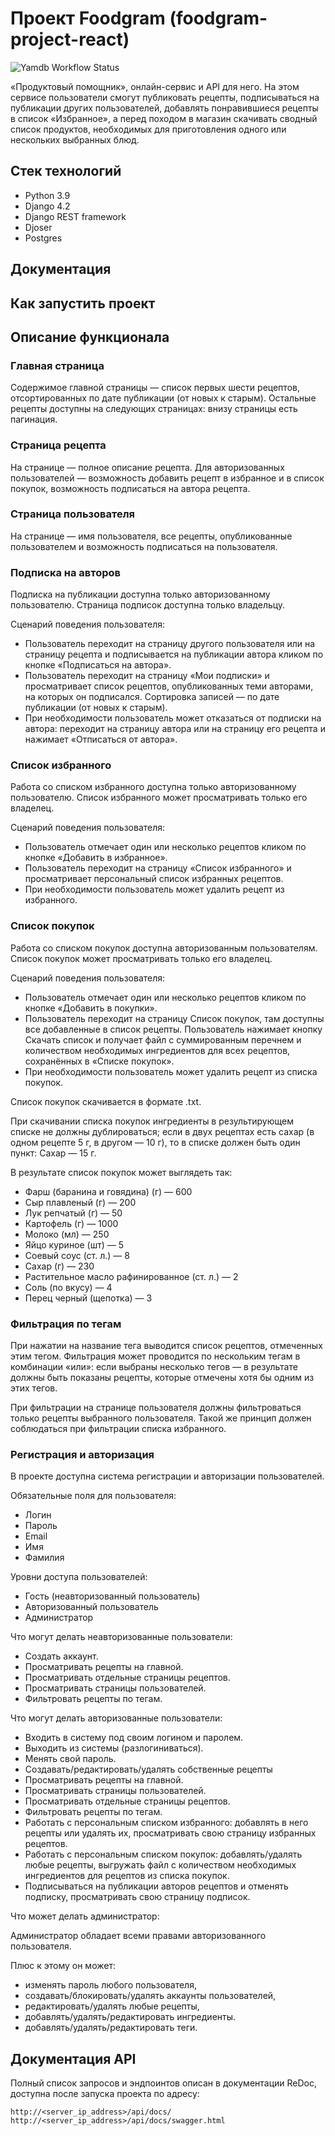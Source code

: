 # Проект Foodgram (foodgram-project-react)

![Yamdb Workflow Status](https://github.com/lashkinse/foodgram-project-react/actions/workflows/foodgram_workflow.yml/badge.svg?branch=master&event=push)

«Продуктовый помощник», онлайн-сервис и API для него. На этом сервисе пользователи смогут публиковать
рецепты, подписываться на публикации других пользователей, добавлять понравившиеся рецепты в список «Избранное», а перед
походом в магазин скачивать сводный список продуктов, необходимых для приготовления одного или нескольких выбранных
блюд.

## Стек технологий

* Python 3.9
* Django 4.2
* Django REST framework
* Djoser
* Postgres

## Документация

## Как запустить проект

## Описание функционала

### Главная страница

Содержимое главной страницы — список первых шести рецептов, отсортированных по дате публикации (от новых к старым).
Остальные рецепты доступны на следующих страницах: внизу страницы есть пагинация.

### Страница рецепта

На странице — полное описание рецепта. Для авторизованных пользователей — возможность добавить рецепт в избранное и в
список покупок, возможность подписаться на автора рецепта.

### Страница пользователя

На странице — имя пользователя, все рецепты, опубликованные пользователем и возможность подписаться на пользователя.

### Подписка на авторов

Подписка на публикации доступна только авторизованному пользователю. Страница подписок доступна только владельцу.

Сценарий поведения пользователя:

* Пользователь переходит на страницу другого пользователя или на страницу рецепта и подписывается на публикации автора
  кликом по кнопке «Подписаться на автора».
* Пользователь переходит на страницу «Мои подписки» и просматривает список рецептов, опубликованных теми авторами, на
  которых он подписался. Сортировка записей — по дате публикации (от новых к старым).
* При необходимости пользователь может отказаться от подписки на автора: переходит на страницу автора или на страницу
  его рецепта и нажимает «Отписаться от автора».

### Список избранного

Работа со списком избранного доступна только авторизованному пользователю. Список избранного может просматривать только
его владелец.

Сценарий поведения пользователя:

* Пользователь отмечает один или несколько рецептов кликом по кнопке «Добавить в избранное».
* Пользователь переходит на страницу «Список избранного» и просматривает персональный список избранных рецептов.
* При необходимости пользователь может удалить рецепт из избранного.

### Список покупок

Работа со списком покупок доступна авторизованным пользователям. Список покупок может просматривать только его владелец.

Сценарий поведения пользователя:

* Пользователь отмечает один или несколько рецептов кликом по кнопке «Добавить в покупки».
* Пользователь переходит на страницу Список покупок, там доступны все добавленные в список рецепты. Пользователь
  нажимает кнопку Скачать список и получает файл с суммированным перечнем и количеством необходимых ингредиентов для
  всех рецептов, сохранённых в «Списке покупок».
* При необходимости пользователь может удалить рецепт из списка покупок.

Список покупок скачивается в формате .txt.

При скачивании списка покупок ингредиенты в результирующем списке не должны дублироваться; если в двух рецептах есть
сахар (в одном рецепте 5 г, в другом — 10 г), то в списке должен быть один пункт: Сахар — 15 г.

В результате список покупок может выглядеть так:

* Фарш (баранина и говядина) (г) — 600
* Сыр плавленый (г) — 200
* Лук репчатый (г) — 50
* Картофель (г) — 1000
* Молоко (мл) — 250
* Яйцо куриное (шт) — 5
* Соевый соус (ст. л.) — 8
* Сахар (г) — 230
* Растительное масло рафинированное (ст. л.) — 2
* Соль (по вкусу) — 4
* Перец черный (щепотка) — 3

### Фильтрация по тегам

При нажатии на название тега выводится список рецептов, отмеченных этим тегом. Фильтрация может проводится по нескольким
тегам в комбинации «или»: если выбраны несколько тегов — в результате должны быть показаны рецепты, которые отмечены
хотя бы одним из этих тегов.

При фильтрации на странице пользователя должны фильтроваться только рецепты выбранного пользователя. Такой же принцип
должен соблюдаться при фильтрации списка избранного.

### Регистрация и авторизация

В проекте доступна система регистрации и авторизации пользователей.

Обязательные поля для пользователя:

* Логин
* Пароль
* Email
* Имя
* Фамилия

Уровни доступа пользователей:

* Гость (неавторизованный пользователь)
* Авторизованный пользователь
* Администратор

Что могут делать неавторизованные пользователи:

* Создать аккаунт.
* Просматривать рецепты на главной.
* Просматривать отдельные страницы рецептов.
* Просматривать страницы пользователей.
* Фильтровать рецепты по тегам.

Что могут делать авторизованные пользователи:

* Входить в систему под своим логином и паролем.
* Выходить из системы (разлогиниваться).
* Менять свой пароль.
* Создавать/редактировать/удалять собственные рецепты
* Просматривать рецепты на главной.
* Просматривать страницы пользователей.
* Просматривать отдельные страницы рецептов.
* Фильтровать рецепты по тегам.
* Работать с персональным списком избранного: добавлять в него рецепты или удалять их, просматривать свою страницу
  избранных рецептов.
* Работать с персональным списком покупок: добавлять/удалять любые рецепты, выгружать файл с количеством необходимых
  ингредиентов для рецептов из списка покупок.
* Подписываться на публикации авторов рецептов и отменять подписку, просматривать свою страницу подписок.

Что может делать администратор:

Администратор обладает всеми правами авторизованного пользователя.

Плюс к этому он может:

* изменять пароль любого пользователя,
* создавать/блокировать/удалять аккаунты пользователей,
* редактировать/удалять любые рецепты,
* добавлять/удалять/редактировать ингредиенты.
* добавлять/удалять/редактировать теги.

## Документация API

Полный список запросов и эндпоинтов описан в документации ReDoc, доступна после запуска проекта по адресу:

```
http://<server_ip_address>/api/docs/
http://<server_ip_address>/api/docs/swagger.html
```

